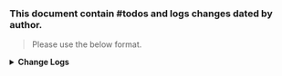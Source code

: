 ### This document contain #todos and logs changes dated by author. 
> Please use the below format. 

<details>
  <summary><strong>Change Logs</strong></summary>
> Author: Beard 07/07/24 :man_beard: 
>> Edited: Beard 07/11/24 :man_beard:  
----
>#### To Do ####

- [ ] Customize Shadow 0311 GL loadout
   - [ ] Medical in pants (3x Bandages, 2x Morphines, 2x Tourniquets, 2x Saline) 
   - [ ] Navigation in Jacket (Map, flashlight)
   - [ ] Smokes in FIBLE backpack (2x Concealmant smokes, 2x red smokes, 2x green smokes, 2x purple smokes) 
   - [ ] Navigation in Jacket (Map)
   - [ ] Gen III carrier plate 
   - [ ] Gen 3 Rifleman (with radio in back)
     - [ ] GL specific: Gen 3 Rifleman add 6x PMAGs, 2x Pistol Mags, 6x 40mm HDEP 
     - [ ] Rifleman specific: Gen 3 Rifleman add 6x PMAGs, 2x Pistol Mags, 2x Frags, Falcon Radio 

- [ ] Use the standard Shadow 0311 GL loadout and duplicate and create other MOSs (see https://discord.com/channels/1177588857596817448/1192494049630879816) 
- [ ] Use a custom script to set RHS Garmin watch to Navigation setting (change state from 0 to 1)
- [ ] Set up a custom Shadow Home Base at Everon Airport 
    - [ ] 3x Helipads - 2x Transport, 1x Gunship; + re-fuel composition at each 
    - [ ] Briefing tent 
    - [ ] Hang out area around a fire + radio with music 
    - [ ] Arsenal area (US, USMC, RUS, AREF)  
    - [ ] Behind airport in open forest area: firing range with targets, obstacle course, clock sytem test, CQC Barn  
    

>#### Completed Activity ✓ ####

- [x] Created a custom Shadow 0311 GL `Character_RHS_USAF_USMC_GL_shadow.et`
- [x] Added Shadow 0311 GL `Character_RHS_USAF_USMC_GL_shadow.et` as a new SCR_EntityCatalog to `USMC_Characters.conf`
- [x] Tested Shadow 0311 GL character loaded locally @Beard 07/11/24
- [x] Add RHS License information to this README

------
</details>
